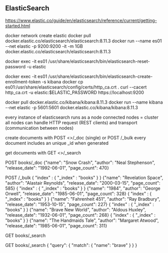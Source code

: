 ## ElasticSearch

https://www.elastic.co/guide/en/elasticsearch/reference/current/getting-started.html

docker network create elastic
docker pull docker.elastic.co/elasticsearch/elasticsearch:8.11.3
docker run --name es01 --net elastic -p 9200:9200 -it -m 1GB docker.elastic.co/elasticsearch/elasticsearch:8.11.3
<!--- generate password; store it in an environment variable with export ELASTIC_PASSWORD="your_password" -->
docker exec -it es01 /usr/share/elasticsearch/bin/elasticsearch-reset-password -u elastic
<!--- use this to generate an enrollment token for kibana -->
docker exec -it es01 /usr/share/elasticsearch/bin/elasticsearch-create-enrollment-token -s kibana
docker cp es01:/usr/share/elasticsearch/config/certs/http_ca.crt .
curl --cacert http_ca.crt -u elastic:$ELASTIC_PASSWORD https://localhost:9200


docker pull docker.elastic.co/kibana/kibana:8.11.3
docker run --name kibana --net elastic -p 5601:5601 docker.elastic.co/kibana/kibana:8.11.3


every instance of elasticsearch runs as a node
connected nodes = cluster
all nodes can handle HTTP request (REST clients) and transport (communication between nodes)

create documents with POST <<index>>/_doc (single) or POST /_bulk
every document includes an unique _id when generated

get documents with GET <<index>>/_search

POST books/_doc
{"name": "Snow Crash", "author": "Neal Stephenson", "release_date": "1992-06-01", "page_count": 470}

POST /_bulk
{ "index" : { "_index" : "books" } }
{"name": "Revelation Space", "author": "Alastair Reynolds", "release_date": "2000-03-15", "page_count": 585}
{ "index" : { "_index" : "books" } }
{"name": "1984", "author": "George Orwell", "release_date": "1985-06-01", "page_count": 328}
{ "index" : { "_index" : "books" } }
{"name": "Fahrenheit 451", "author": "Ray Bradbury", "release_date": "1953-10-15", "page_count": 227}
{ "index" : { "_index" : "books" } }
{"name": "Brave New World", "author": "Aldous Huxley", "release_date": "1932-06-01", "page_count": 268}
{ "index" : { "_index" : "books" } }
{"name": "The Handmaids Tale", "author": "Margaret Atwood", "release_date": "1985-06-01", "page_count": 311}

GET books/_search

GET books/_search
{
  "query": {
    "match": {
      "name": "brave"
    }
  }
}
